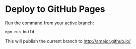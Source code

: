 # Deploy to GitHub Pages

Run the command from your active branch:

```ssh
npm run build
```

This will publish the current branch to http://amajor.github.io/